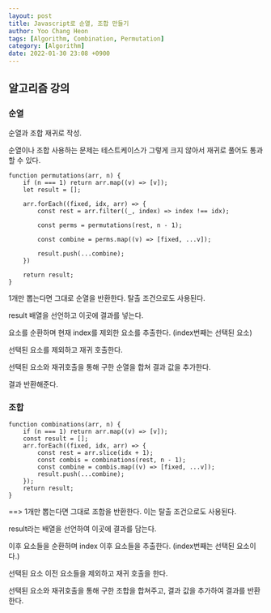 ```yaml
---
layout: post
title: Javascript로 순열, 조합 만들기
author: Yoo Chang Heon
tags: [Algorithm, Combination, Permutation]
category: [Algorithm]
date: 2022-01-30 23:08 +0900
---
```


## 알고리즘 강의

### 순열

순열과 조합 재귀로 작성.

순열이나 조합 사용하는 문제는 테스트케이스가 그렇게 크지 않아서 재귀로 풀어도 통과할 수 있다.

    function permutations(arr, n) {
        if (n === 1) return arr.map((v) => [v]);
        let result = [];

        arr.forEach((fixed, idx, arr) => {
            const rest = arr.filter((_, index) => index !== idx);

            const perms = permutations(rest, n - 1);

            const combine = perms.map((v) => [fixed, ...v]);

            result.push(...combine);
        })

        return result;
    }

1개만 뽑는다면 그대로 순열을 반환한다. 탈출 조건으로도 사용된다.

result 배열을 선언하고 이곳에 결과를 넣는다.

요소를 순환하며 현재 index를 제외한 요소를 추출한다. (index번째는 선택된 요소)

선택된 요소를 제외하고 재귀 호출한다.

선택된 요소와 재귀호출을 통해 구한 순열을 합쳐 결과 값을 추가한다.

결과 반환해준다.

### 조합

    function combinations(arr, n) {
        if (n === 1) return arr.map((v) => [v]);
        const result = [];
        arr.forEach((fixed, idx, arr) => {
            const rest = arr.slice(idx + 1);
            const combis = combinations(rest, n - 1);
            const combine = combis.map((v) => [fixed, ...v]);
            result.push(...combine);
        });
        return result;
    }

==> 1개만 뽑는다면 그대로 조합을 반환한다. 이는 탈출 조건으로도 사용된다.

result라는 배열을 선언하여 이곳에 결과를 담는다.

이후 요소들을 순환하며 index 이후 요소들을 추출한다. (index번째는 선택된 요소이다.)

선택된 요소 이전 요소들을 제외하고 재귀 호출을 한다.

선택된 요소와 재귀호출을 통해 구한 조합을 합쳐주고, 결과 값을 추가하여 결과를 반환한다.
